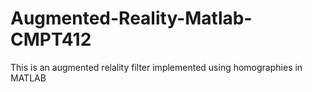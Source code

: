 # Augmented-Reality-Matlab-CMPT412
This is an augmented relality filter implemented using homographies in MATLAB
